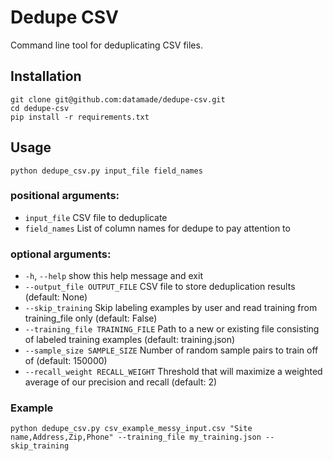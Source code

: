 # Dedupe CSV

Command line tool for deduplicating CSV files.

## Installation

```console
git clone git@github.com:datamade/dedupe-csv.git
cd dedupe-csv
pip install -r requirements.txt
```

## Usage

```console
python dedupe_csv.py input_file field_names
```

### positional arguments:
  * `input_file`            CSV file to deduplicate
  * `field_names`           List of column names for dedupe to pay attention to

### optional arguments:
  * `-h`, `--help`            show this help message and exit
  * `--output_file OUTPUT_FILE`
                        CSV file to store deduplication results (default:
                        None)
  * `--skip_training`       Skip labeling examples by user and read training from
                        training_file only (default: False)
  * `--training_file TRAINING_FILE`
                        Path to a new or existing file consisting of labeled
                        training examples (default: training.json)
  * `--sample_size SAMPLE_SIZE`
                        Number of random sample pairs to train off of
                        (default: 150000)
  * `--recall_weight RECALL_WEIGHT`
                        Threshold that will maximize a weighted average of our
                        precision and recall (default: 2)

### Example

```console
python dedupe_csv.py csv_example_messy_input.csv "Site name,Address,Zip,Phone" --training_file my_training.json --skip_training
```